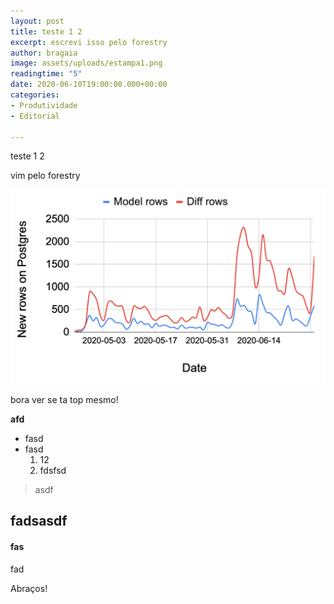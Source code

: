 ```yaml
---
layout: post
title: teste 1 2
excerpt: escrevi isso pelo forestry
author: bragaia
image: assets/uploads/estampa1.png
readingtime: "5"
date: 2020-06-10T19:00:00.000+00:00
categories:
- Produtividade
- Editorial

---
```

teste 1 2

vim pelo forestry

![](/assets/uploads/screen-shot-2020-07-07-at-11-34-37-pm.png)

bora ver se ta top mesmo!

**afd**

* fasd
* fasd
  1. 12
  2. fdsfsd

> asdf

## fadsasdf

#### fas

fad

Abraços!
